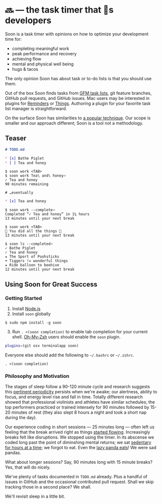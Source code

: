 <h1 title="Soon — the task timer that loves developers">🔜 — the task timer that 💙s developers</h1>

Soon is a task timer with opinions on how to optimize your development time for:

* completing meaningful work
* peak performance and recovery
* achieving flow
* mental and physical well being
* hugs & tacos

The only opinion Soon has about task or to-do lists is that you should use them.

Out of the box Soon finds tasks from [GFM task lists][GFM task lists], git feature branches, GitHub pull requests, and GitHub issues. Mac users may be interested in plugins for [Reminders][soon-osx-reminders] or [Things][soon-things]. Authoring a plugin for your favorite task list manager is straightforward.

On the surface Soon has similarities to [a popular technique][pomodoro]. Our scope is smaller and our approach different; Soon is a tool not a methodology.

[pomodoro]: http://pomodorotechnique.com/ "The Pomodoro Technique®"
[GFM task lists]: https://help.github.com/articles/writing-on-github/#task-lists "GitHub Flavored Markdown Task Lists"
[soon-osx-reminders]: https://github.com/toolbear/soon-osx-reminders "Plugin for Reminders by Apple"
[soon-things]: https://github.com/toolbear/soon-things "Plugin for Things by Cultered Code"

## Teaser

```markdown
# TODO.md

* [x] Bathe Piglet
* [ ] Tea and honey
```
```console
$ soon work <TAB>
$ soon work Tea\ and\ honey⏎
✓ Tea and honey
90 minutes remaining

# …eventually
```
```markdown
* [x] Tea and honey
```
```console
$ soon work --complete⏎
Completed “✓ Tea and honey” in 1¼ hours
13 minutes until your next break

$ soon work <TAB>
🎉 You did all the things 🎉
13 minutes until your next break

$ soon ls --completed⏎
✓ Bathe Piglet
✓ Tea and honey
★ The Sport of Poohsticks
☂ Tiggers != wonderful things
★ Ride balloon to beehive
12 minutes until your next break
```

## Using Soon for Great Success

### Getting Started

1. Install [Node.js][node]
2. Install `soon` globally
  ```console
  $ sudo npm install -g soon
  ```
3. Run `. <(soon completion)` to enable tab completion for your current shell.
  [Oh-My-Zsh][oh-my-zsh] users should enable the `soon` plugin.
  ```zsh
  plugins=(git osx terminalapp soon)
  ```
  Everyone else should add the following to `~/.bashrc` or `~/.zshrc`.
  ```console
  . <(soon completion)
  ```

[node]: http://nodejs.org
[oh-my-zsh]: http://ohmyz.sh

### Philosophy and Motivation

The stages of sleep follow a 90-120 minute cycle and research suggests this [pertinent periodicity][ultradian rhythm] persists when we're awake; our alertness, ability to focus, and energy level rise and fall in time. Totally different research showed that professional violinists and athletes have similar schedules; the top performers practiced or trained intensely for 90 minutes followed by 15-20 minutes of rest (they also slept 8 hours a night and took a short nap during the day).

[ultradian rhythm]: http://en.wikipedia.org/wiki/Ultradian_rhythm

Our experience coding in short sessions — 25 minutes long — often left us feeling that the break arrived right as things [started flowing][flow]. Increasingly breaks felt like disruptions. We stopped using the timer. In its abscense we coded long past the point of diminshing mental returns; we sat [sedentary for hours at a time][too much sitting]; we forgot to eat. Even the [lazy panda eats][lazy panda eats]! We were sad pandas.

[flow]: http://en.wikipedia.org/wiki/Flow_(psychology)
[too much sitting]: http://www.ncbi.nlm.nih.gov/pmc/articles/PMC3404815/ "Too Much Sitting: The Population-Health Science of Sedentary Behavior"
[lazy panda eats]: https://www.youtube.com/watch?v=PMgN6-CUoLQ

What about longer sessions? Say, 90 minutes long with 15 minute breaks? Yes, that will do nicely.

We've plenty of tasks documented in `TODO.md` already. Plus a handful of issues in GitHub and the occasional contributed pull request. Shall we skip tracking those in a second place? We shall.

We'll revisit sleep in a little bit.

